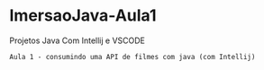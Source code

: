# ImersaoJava-Aula1

Projetos Java Com Intellij e VSCODE 



`Aula 1 - consumindo uma API de filmes com java (com Intellij)`
